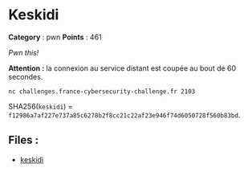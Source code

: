 # Keskidi

**Category** : pwn
**Points** : 461

*Pwn this!*

**Attention :** la connexion au service distant est coupée au bout de 60 secondes.

`nc challenges.france-cybersecurity-challenge.fr 2103`

SHA256(`keskidi`) = `f12986a7af227e737a85c6278b2f8cc21c22af23e946f74d6050728f560b83bd`.


## Files : 
 - [keskidi](./keskidi)


